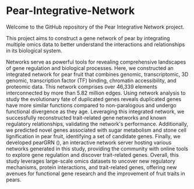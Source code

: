 # Pear-Integrative-Network
Welcome to the GitHub repository of the Pear Integrative Network project.

This project aims to construct a gene network of pear by integrating multiple omics data to better understand the interactions and relationships in its biological system.

Networks serve as powerful tools for revealing comprehensive landscapes of gene regulation and biological processes. Here, we constructed an integrated network for pear fruit that combines genomic, transcriptomic, 3D genomic, transcription factor (TF) binding, chromatin accessibility, and proteomic data. This network comprises over 46,339 elements interconnected by more than 5.82 million edges. Using network analysis to study the evolutionary fate of duplicated genes reveals duplicated genes have more similar functions compared to non-paralogous and undergo functional divergence as they age. Leveraging this integrated network, we successfully reconstructed trait-related gene networks and known regulatory relationships, validating the network's performance. Additionally, we predicted novel genes associated with sugar metabolism and stone cell lignification in pear fruit, identifying a set of candidate genes. Finally, we developed pearGRN (), an interactive network server hosting various networks generated in this study, providing the community with online tools to explore gene regulation and discover trait-related genes. Overall, this study leverages large-scale omics datasets to uncover new regulatory mechanisms, protein interactions, and trait-related genes, offering new avenues for functional gene research and the improvement of fruit traits in pears.
